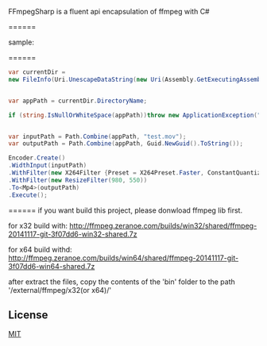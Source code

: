 FFmpegSharp is a fluent api encapsulation of ffmpeg with C#

======

sample:

======


```csharp
var currentDir =
new FileInfo(Uri.UnescapeDataString(new Uri(Assembly.GetExecutingAssembly().CodeBase).AbsolutePath));


var appPath = currentDir.DirectoryName;

if (string.IsNullOrWhiteSpace(appPath))throw new ApplicationException("app path not found.");


var inputPath = Path.Combine(appPath, "test.mov");
var outputPath = Path.Combine(appPath, Guid.NewGuid().ToString());

Encoder.Create()
.WidthInput(inputPath)
.WithFilter(new X264Filter {Preset = X264Preset.Faster, ConstantQuantizer = 18})
.WithFilter(new ResizeFilter(980, 550))
.To<Mp4>(outputPath)
.Execute();

```

======
if you want build this project,
please donwload ffmpeg lib first.

for x32 build with:
http://ffmpeg.zeranoe.com/builds/win32/shared/ffmpeg-20141117-git-3f07dd6-win32-shared.7z

for x64 build withd:
http://ffmpeg.zeranoe.com/builds/win64/shared/ffmpeg-20141117-git-3f07dd6-win64-shared.7z

after extract the files, copy the contents of the 'bin' folder to the path '/external/ffmpeg/x32(or x64)/'


## License

[MIT](https://github.com/at0717/FFmpegSharp/blob/master/LICENSE)